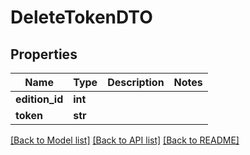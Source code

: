 # DeleteTokenDTO

## Properties
Name | Type | Description | Notes
------------ | ------------- | ------------- | -------------
**edition_id** | **int** |  | 
**token** | **str** |  | 

[[Back to Model list]](../README.md#documentation-for-models) [[Back to API list]](../README.md#documentation-for-api-endpoints) [[Back to README]](../README.md)


